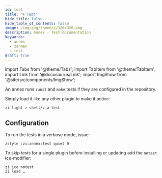 ```yaml
---
id: test
title: "🌀 Test"
hide_title: false
hide_table_of_contents: false
image: /img/png/theme/z/320x320.png
description: Annex - Test documentation
keywords:
  - annex
  - zannex
  - test
draft: true
---
```


<!-- @format -->

import Tabs from '@theme/Tabs';
import TabItem from '@theme/TabItem';
import Link from '@docusaurus/Link';
import ImgShow from '@site/src/components/ImgShow';

An annex runs `zunit` and `make` tests if they are configured in the repository.

<ImgShow
  width={1000}
  height={900}
  img="https://user-images.githubusercontent.com/59910950/162143845-c44ead50-b21a-46c0-8372-18325eb1f33a.gif"
  alt="Annex - z-a-test preview"
/>

Simply load it like any other plugin to make it active:

```shell
zi light z-shell/z-a-test
```

## Configuration

To run the tests in a verbose mode, issue:

```shell
zstyle :zi:annex:test quiet 0
```

To skip tests for a single plugin before installing or updating add the `notest` ice-modifier:

```shell showLineNumbers
zi ice notest
zi load …
```
